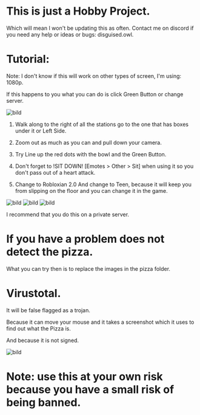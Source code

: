 # This is just a Hobby Project.
Which will mean I won't be updating this as often.
Contact me on discord if you need any help or ideas or bugs: disguised.owl.

# Tutorial:
Note: I don't know if this will work on other types of screen, I'm using: 1080p.

If this happens to you what you can do is click Green Button or change server.

![bild](https://github.com/DisguisedOwI/Pizza-Bakery-Fram-Bot/assets/92737576/2f0c7c75-668a-4821-98f8-84c52d9da324)

1. Walk along to the right of all the stations go to the one that has boxes under it or Left Side.

2. Zoom out as much as you can and pull down your camera.

3. Try Line up the red dots with the bowl and the Green Button.

4. Don't forget to !SIT DOWN! [Emotes > Other > Sit] when using it so you don't pass out of a heart attack.
5. Change to Robloxian 2.0 And change to Teen, because it will keep you from slipping on the floor and you can change it in the game.

![bild](https://github.com/user-attachments/assets/d1390a83-022b-4892-ae17-9cef1d744c62)
![bild](https://github.com/user-attachments/assets/448561af-73a1-43a7-8bff-b47a788be64c)
![bild](https://github.com/user-attachments/assets/485fdc13-71d4-4df1-806c-498fe5691dc3)

I recommend that you do this on a private server.

# If you have a problem does not detect the pizza.
What you can try then is to replace the images in the pizza folder.

# Virustotal.
It will be false flagged as a trojan.

Because it can move your mouse and it takes a screenshot which it uses to find out what the Pizza is.

And because it is not signed.

![bild](https://github.com/DisguisedOwI/Pizza-Bakery-Fram-Bot/assets/92737576/a543b69d-a17d-4d07-9f8c-fef89087066a)


# Note: use this at your own risk because you have a small risk of being banned.
